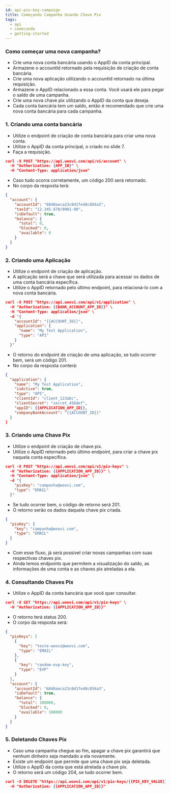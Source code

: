 ```yaml
---
id: api-pix-key-campaign
title: Começando Campanha Usando Chave Pix
tags:
  - api
  - comecando
  - getting-started
---
```


### Como começar uma nova campanha?
- Crie uma nova conta bancária usando o AppID da conta principal.
- Armazene o accountId retornado pela requisição de criação de conta bancária.
- Crie uma nova aplicação utilizando o accountId retornado na última requisição.
- Armazene o AppID relacionado a essa conta. Você usará ele para pegar o saldo de uma campanha.
- Crie uma nova chave pix utilizando o AppID da conta que deseja.
- Cada conta bancária tem um saldo, então é recomendado que crie uma nova conta bancária para cada campanha.

### 1. Criando uma conta bancária

- Utilize o endpoint de criação de conta bancária para criar uma nova conta.
- Utilize o AppID da conta principal, o criado no slide 7.
- Faça a requisição.

```json
curl -X POST "https://api.woovi.com/api/v1/account" \
  -H "Authorization: {APP_ID}" \
  -H "Content-Type: application/json" 
```
- Caso tudo ocorra corretamente, um código 200 será retornado.
- No corpo da resposta terá:

```json
{
  "account": {
    "accountId": "6840aeca23c0d1fe48c856a3",
    "taxId": "12.345.678/0001-90",
    "isDefault": true,
    "balance": {
      "total": 0,
      "blocked": 0,
      "available": 0
    }
  }
}
```

### 2. Criando uma Aplicação

- Utilize o endpoint de criação de aplicação.
- A aplicação será a chave que será utilizada para acessar os dados de uma conta bancária específica.
- Utilize o AppID retornado pelo último endpoint, para relacioná-lo com a nova conta bancária.

```json
curl -X POST "https://api.woovi.com/api/v1/application" \
  -H "Authorization: {{BANK_ACCOUNT_APP_ID}}" \
  -H "Content-Type: application/json" \
  -d '{
    "accountId": "{{ACCOUNT_ID}}",
    "application": {
      "name": "My Test Application",
      "type": "API"
    }
  }'
```

- O retorno do endpoint de criação de uma aplicação, se tudo ocorrer bem, será um código 201.
- No corpo da resposta conterá:
```json
{
  "application": {
    "name": "My Test Application",
    "isActive": true,
    "type": "API",
    "clientId": "client_123abc",
    "clientSecret": "secret_456def",
    "appID": {{APPLICATION_APP_ID}},
    "companyBankAccount": "{{ACCOUNT_ID}}"
  }
}
```

### 3. Criando uma Chave Pix

- Utilize o endpoint de criação de chave pix.
- Utilize o AppID retornado pelo último endpoint, para criar a chave pix naquela conta específica.

```json
curl -X POST "https://api.woovi.com/api/v1/pix-keys" \
  -H "Authorization: {{APPLICATION_APP_ID}}" \
  -H "Content-Type: application/json" \
  -d '{
    "pixKey": "campanha@woovi.com",
    "type": "EMAIL"
  }'
```

- Se tudo ocorrer bem, o código de retorno será 201.
- O retorno serão os dados daquela chave pix criada.
```json
{
  "pixKey": {
    "key": "campanha@woovi.com",
    "type": "EMAIL"
  }
}
```
- Com esse fluxo, já será possível criar novas campanhas com suas respectivas chaves pix.
- Ainda temos endpoints que permitem a visualização do saldo, as informações de uma conta e as chaves pix atreladas a ela.

### 4. Consultando Chaves Pix

- Utilize o AppID da conta bancária que você quer consultar.
```json
curl -X GET "https://api.woovi.com/api/v1/pix-keys" \
  -H "Authorization: {{APPLICATION_APP_ID}}"
```

- O retorno terá status 200.
- O corpo da resposta será:
```json
{
  "pixKeys": [
    {
      "key": "teste-woovi@woovi.com",
      "type": "EMAIL"
    },
    {
      "key": "random-evp-key",
      "type": "EVP"
    }
  ],
  "account": {
    "accountId": "6840aeca23c0d1fe48c856a3",
    "isDefault": true,
    "balance": {
      "total": 100000,
      "blocked": 0,
      "available": 100000
    }
  }
}
```

### 5. Deletando Chaves Pix
- Caso uma campanha chegue ao fim, apagar a chave pix garantirá que nenhum dinheiro seja mandado a ela novamente.
- Existe um endpoint que permite que uma chave pix seja deletada.
- Utilize o AppID da conta que está atrelada a chave pix.
- O retorno será um código 204, se tudo ocorrer bem.

```json
curl -X DELETE "https://api.woovi.com/api/v1/pix-keys/{{PIX_KEY_VALUE}}" \
  -H "Authorization: {{APPLICATION_APP_ID}}"
```






